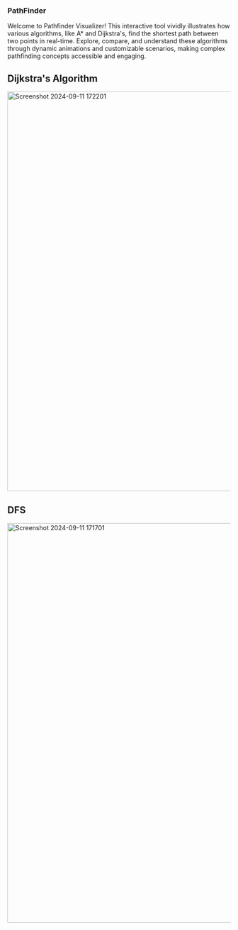 ### PathFinder
Welcome to Pathfinder Visualizer! This interactive tool vividly illustrates how various algorithms, like A* and Dijkstra's, find the shortest path between two points in real-time. Explore, compare, and understand these algorithms through dynamic animations and customizable scenarios, making complex pathfinding concepts accessible and engaging.


## Dijkstra's Algorithm 

<img width="902" alt="Screenshot 2024-09-11 172201" src="https://github.com/user-attachments/assets/f8ea4733-0f1d-422a-b5e0-1bc470c5d405">


## DFS
<img width="902" alt="Screenshot 2024-09-11 171701" src="https://github.com/user-attachments/assets/c64846a4-52cd-4ddb-9acc-496bab6a6958">
